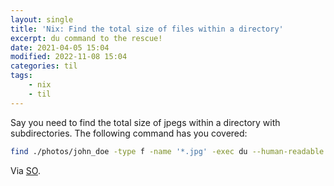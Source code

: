 ```yaml
---
layout: single
title: 'Nix: Find the total size of files within a directory'
excerpt: du command to the rescue!
date: 2021-04-05 15:04
modified: 2022-11-08 15:04
categories: til
tags:
    - nix
    - til
---
```


Say you need to find the total size of jpegs within a directory with subdirectories.
The following command has you covered:

```bash
find ./photos/john_doe -type f -name '*.jpg' -exec du --human-readable --total {} + | grep total$
```

Via [SO](https://unix.stackexchange.com/a/41552/198328).
